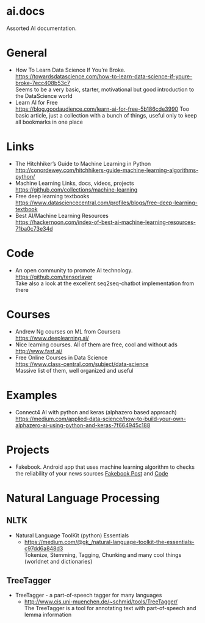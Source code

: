 # ai.docs
Assorted AI documentation.


# General
- How To Learn Data Science If You’re Broke.<br>
  https://towardsdatascience.com/how-to-learn-data-science-if-youre-broke-7ecc408b53c7 <br>
  Seems to be a very basic, starter, motivational but good introduction to the DataScience world
- Learn AI for Free<br>
  https://blog.goodaudience.com/learn-ai-for-free-5b186cde3990
  Too basic article, just a collection with a bunch of things, useful only to keep all bookmarks in one place

# Links
- The Hitchhiker’s Guide to Machine Learning in Python<br>
  http://conordewey.com/hitchhikers-guide-machine-learning-algorithms-python/
- Machine Learning Links, docs, videos, projects<br>
  https://github.com/collections/machine-learning
- Free deep learning textbooks<br>
  https://www.datasciencecentral.com/profiles/blogs/free-deep-learning-textbook
- Best AI/Machine Learning Resources<br>
  https://hackernoon.com/index-of-best-ai-machine-learning-resources-71ba0c73e34d

# Code
- An open community to promote AI technology.<br>
  https://github.com/tensorlayer <br>
  Take also a look at the excellent seq2seq-chatbot implementation from there

# Courses
- Andrew Ng courses on ML from Coursera<br>
  https://www.deeplearning.ai/ 
- Nice learning courses. All of them are free, cool and without ads<br>
  http://www.fast.ai/
- Free Online Courses in Data Science<br>
  https://www.class-central.com/subject/data-science <br>
  Massive list of them, well organized and useful

# Examples
- Connect4 AI with python and keras (alphazero based approach)<br>
  https://medium.com/applied-data-science/how-to-build-your-own-alphazero-ai-using-python-and-keras-7f664945c188

# Projects
- Fakebook. Android app that uses machine learning algorithm to checks the reliability of your news sources 
  [Fakebook Post](https://devpost.com/software/fakebook-uk8m09) and
  [Code](https://github.com/hi2nithya/FakeBook)

# Natural Language Processing
## NLTK
- Natural Language ToolKit (python) Essentials
  - https://medium.com/@gk_/natural-language-toolkit-the-essentials-c97dd6a848d3<br>
    Tokenize, Stemming, Tagging, Chunking and many cool things (worldnet and dictionaries)
## TreeTagger
- TreeTagger - a part-of-speech tagger for many languages
  - http://www.cis.uni-muenchen.de/~schmid/tools/TreeTagger/<br>
    The TreeTagger is a tool for annotating text with part-of-speech and lemma information
